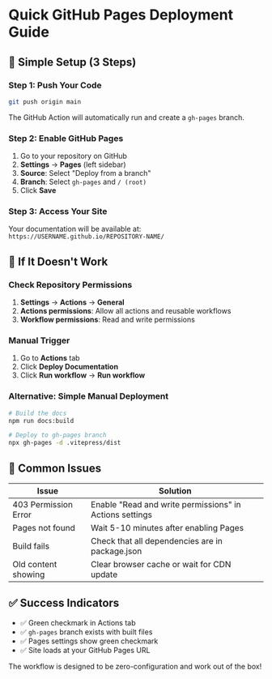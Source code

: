 # Quick GitHub Pages Deployment Guide

## 🚀 Simple Setup (3 Steps)

### Step 1: Push Your Code

```bash
git push origin main
```

The GitHub Action will automatically run and create a `gh-pages` branch.

### Step 2: Enable GitHub Pages

1. Go to your repository on GitHub
2. **Settings** → **Pages** (left sidebar)
3. **Source**: Select "Deploy from a branch"
4. **Branch**: Select `gh-pages` and `/ (root)`
5. Click **Save**

### Step 3: Access Your Site

Your documentation will be available at:
`https://USERNAME.github.io/REPOSITORY-NAME/`

## 🔧 If It Doesn't Work

### Check Repository Permissions

1. **Settings** → **Actions** → **General**
2. **Actions permissions**: Allow all actions and reusable workflows
3. **Workflow permissions**: Read and write permissions

### Manual Trigger

1. Go to **Actions** tab
2. Click **Deploy Documentation**
3. Click **Run workflow** → **Run workflow**

### Alternative: Simple Manual Deployment

```bash
# Build the docs
npm run docs:build

# Deploy to gh-pages branch
npx gh-pages -d .vitepress/dist
```

## 🐛 Common Issues

| Issue                | Solution                                                |
| -------------------- | ------------------------------------------------------- |
| 403 Permission Error | Enable "Read and write permissions" in Actions settings |
| Pages not found      | Wait 5-10 minutes after enabling Pages                  |
| Build fails          | Check that all dependencies are in package.json         |
| Old content showing  | Clear browser cache or wait for CDN update              |

## ✅ Success Indicators

- ✅ Green checkmark in Actions tab
- ✅ `gh-pages` branch exists with built files
- ✅ Pages settings show green checkmark
- ✅ Site loads at your GitHub Pages URL

The workflow is designed to be zero-configuration and work out of the box!
